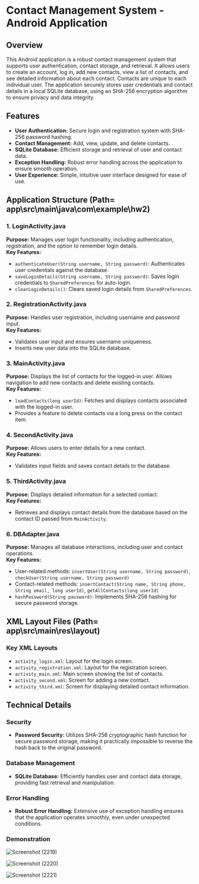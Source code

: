 # Contact Management System - Android Application

## Overview
This Android application is a robust contact management system that supports user authentication, contact storage, and retrieval. It allows users to create an account, log in, add new contacts, view a list of contacts, and see detailed information about each contact. Contacts are unique to each individual user. The application securely stores user credentials and contact details in a local SQLite database, using an SHA-256 encryption algorithm to ensure privacy and data integrity.

## Features
- **User Authentication:** Secure login and registration system with SHA-256 password hashing.
- **Contact Management:** Add, view, update, and delete contacts.
- **SQLite Database:** Efficient storage and retrieval of user and contact data.
- **Exception Handling:** Robust error handling across the application to ensure smooth operation.
- **User Experience:** Simple, intuitive user interface designed for ease of use.

## Application Structure (Path= app\src\main\java\com\example\hw2)

### 1. LoginActivity.java
**Purpose:** Manages user login functionality, including authentication, registration, and the option to remember login details.  
**Key Features:**
- `authenticateUser(String username, String password)`: Authenticates user credentials against the database.
- `saveLoginDetails(String username, String password)`: Saves login credentials to `SharedPreferences` for auto-login.
- `clearLoginDetails()`: Clears saved login details from `SharedPreferences`.

### 2. RegistrationActivity.java
**Purpose:** Handles user registration, including username and password input.  
**Key Features:**
- Validates user input and ensures username uniqueness.
- Inserts new user data into the SQLite database.

### 3. MainActivity.java
**Purpose:** Displays the list of contacts for the logged-in user. Allows navigation to add new contacts and delete existing contacts.  
**Key Features:**
- `loadContacts(long userId)`: Fetches and displays contacts associated with the logged-in user.
- Provides a feature to delete contacts via a long press on the contact item.

### 4. SecondActivity.java
**Purpose:** Allows users to enter details for a new contact.  
**Key Features:**
- Validates input fields and saves contact details to the database.

### 5. ThirdActivity.java
**Purpose:** Displays detailed information for a selected contact.  
**Key Features:**
- Retrieves and displays contact details from the database based on the contact ID passed from `MainActivity`.

### 6. DBAdapter.java
**Purpose:** Manages all database interactions, including user and contact operations.  
**Key Features:**
- User-related methods: `insertUser(String username, String password)`, `checkUser(String username, String password)`
- Contact-related methods: `insertContact(String name, String phone, String email, long userId)`, `getAllContacts(long userId)`
- `hashPassword(String password)`: Implements SHA-256 hashing for secure password storage.

## XML Layout Files (Path= app\src\main\res\layout)
### Key XML Layouts
- `activity_login.xml`: Layout for the login screen.
- `activity_registration.xml`: Layout for the registration screen.
- `activity_main.xml`: Main screen showing the list of contacts.
- `activity_second.xml`: Screen for adding a new contact.
- `activity_third.xml`: Screen for displaying detailed contact information.

## Technical Details
### Security
- **Password Security:** Utilizes SHA-256 cryptographic hash function for secure password storage, making it practically impossible to reverse the hash back to the original password.

### Database Management
- **SQLite Database:** Efficiently handles user and contact data storage, providing fast retrieval and manipulation.

### Error Handling
- **Robust Error Handling:** Extensive use of exception handling ensures that the application operates smoothly, even under unexpected conditions.
### Demonstration

![Screenshot (2219)](https://github.com/user-attachments/assets/fc8ae510-e54b-4946-a817-5ade1b2abede)


![Screenshot (2220)](https://github.com/user-attachments/assets/dd695ddf-f0c3-4b73-8301-6ca445fc8b4c)


![Screenshot (2221)](https://github.com/user-attachments/assets/0cb903d5-566b-493a-a0f9-346dfe3bed4d)

